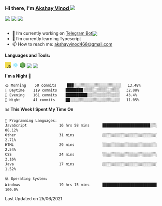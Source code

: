 ### Hi there, I'm [Akshay Vinod ](https://akshayvinod.live)<img src="https://media.giphy.com/media/hvRJCLFzcasrR4ia7z/giphy.gif" width="25px"></a>
<a href="https://www.linkedin.com/in/akshay-vinod/">
  <img align="left"  width="21px" src="https://img.icons8.com/fluent/48/000000/linkedin.png"/>
</a>
<a href="https://twitter.com/_akshay_vinod">
  <img align="left"  width="21px" src="https://img.icons8.com/fluent/48/000000/twitter.png"/>
</a>
<a href="https://discord.gg/bQYHPV93MD">
  <img align="left" width="21px" src="https://img.icons8.com/fluent/48/000000/discord-new-logo.png" />
</a>

<br />
<br />

- 🔭 I’m currently working on [Telegram Bot](https://t.me/vaccinekarobot)<img align="center" width="20" src="https://i.ibb.co/Wxsn61G/logo.png" />
- 🌱 I’m currently learning Typescript
- 📫 How to reach me: akshayvinod468@gmail.com


**Languages and Tools:**  

<code><img height="20" src="https://raw.githubusercontent.com/github/explore/80688e429a7d4ef2fca1e82350fe8e3517d3494d/topics/javascript/javascript.png"></code>
<code><img height="20" src="https://raw.githubusercontent.com/github/explore/80688e429a7d4ef2fca1e82350fe8e3517d3494d/topics/react/react.png"></code>
<code><img height="20" src="https://raw.githubusercontent.com/github/explore/80688e429a7d4ef2fca1e82350fe8e3517d3494d/topics/nodejs/nodejs.png"></code>
<code><img height="20" src="https://img.icons8.com/color/48/000000/figma.png"/></code>
<code><img height="20" src="https://img.icons8.com/color/50/000000/python.png"/></code>

<!--START_SECTION:waka-->
**I'm a Night 🦉** 

```text
🌞 Morning    50 commits     ███░░░░░░░░░░░░░░░░░░░░░░   13.48% 
🌆 Daytime    119 commits    ████████░░░░░░░░░░░░░░░░░   32.08% 
🌃 Evening    161 commits    ██████████░░░░░░░░░░░░░░░   43.4% 
🌙 Night      41 commits     ██░░░░░░░░░░░░░░░░░░░░░░░   11.05%

```


📊 **This Week I Spent My Time On** 

```text
💬 Programming Languages: 
JavaScript               16 hrs 58 mins      ██████████████████████░░░   88.12% 
Other                    31 mins             ░░░░░░░░░░░░░░░░░░░░░░░░░   2.71% 
HTML                     29 mins             ░░░░░░░░░░░░░░░░░░░░░░░░░   2.54% 
CSS                      24 mins             ░░░░░░░░░░░░░░░░░░░░░░░░░   2.16% 
Java                     17 mins             ░░░░░░░░░░░░░░░░░░░░░░░░░   1.52%

💻 Operating System: 
Windows                  19 hrs 15 mins      █████████████████████████   100.0%

```


 Last Updated on 25/06/2021
<!--END_SECTION:waka-->
